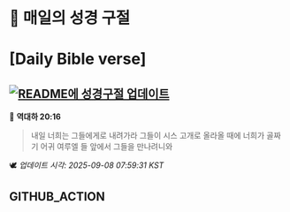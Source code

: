 # 🙏 매일의 성경 구절
# [Daily Bible verse]
## [![README에 성경구절 업데이트](https://github.com/DONGSUKA/first_test/actions/workflows/update-readme-bible.yml/badge.svg)](https://github.com/DONGSUKA/first_test/actions/workflows/update-readme-bible.yml)
<!-- START_BIBLE_VERSE -->
📖 **역대하 20:16**
> 내일 너희는 그들에게로 내려가라 그들이 시스 고개로 올라올 때에 너희가 골짜기 어귀 여루엘 들 앞에서 그들을 만나려니와

🕊️ _업데이트 시각: 2025-09-08 07:59:31 KST_
  <!-- END_BIBLE_VERSE -->
## GITHUB_ACTION
